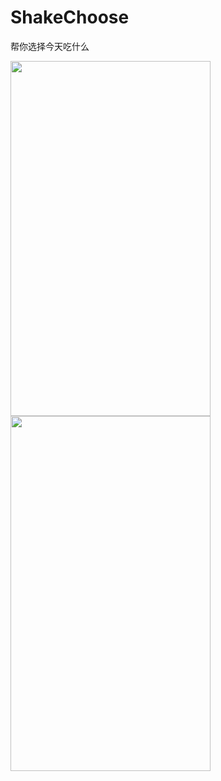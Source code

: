 ShakeChoose
===========

帮你选择今天吃什么

<img src="https://s1.mzstatic.com/us/r30/Purple1/v4/63/26/a2/6326a232-7aea-781e-099b-9a8baf6116a0/pr_source.PNG?downloadKey=1414654722_5e3bec826ca185b476c094273d15a02b" width="320px" height="568px" />
<img src="https://s5.mzstatic.com/us/r30/Purple5/v4/79/1e/71/791e71ca-c49c-f08f-4216-5981f338804a/pr_source.PNG?downloadKey=1414654722_789cfea01e3a4b0069ffba0e21b057dc" width="320px" height="568px" />
